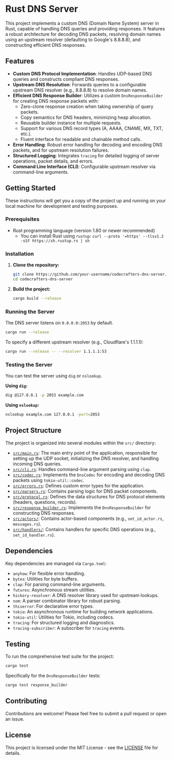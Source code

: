 # Rust DNS Server

This project implements a custom DNS (Domain Name System) server in Rust, capable of handling DNS queries and providing responses. It features a robust architecture for decoding DNS packets, resolving domain names using an upstream resolver (defaulting to Google's 8.8.8.8), and constructing efficient DNS responses.

## Features

*   **Custom DNS Protocol Implementation**: Handles UDP-based DNS queries and constructs compliant DNS responses.
*   **Upstream DNS Resolution**: Forwards queries to a configurable upstream DNS resolver (e.g., 8.8.8.8) to resolve domain names.
*   **Efficient DNS Response Builder**: Utilizes a custom `DnsResponseBuilder` for creating DNS response packets with:
    *   Zero-clone response creation when taking ownership of query packets.
    *   Copy semantics for DNS headers, minimizing heap allocation.
    *   Reusable builder instance for multiple requests.
    *   Support for various DNS record types (A, AAAA, CNAME, MX, TXT, etc.).
    *   Fluent interface for readable and chainable method calls.
*   **Error Handling**: Robust error handling for decoding and encoding DNS packets, and for upstream resolution failures.
*   **Structured Logging**: Integrates `tracing` for detailed logging of server operations, packet details, and errors.
*   **Command Line Interface (CLI)**: Configurable upstream resolver via command-line arguments.

## Getting Started

These instructions will get you a copy of the project up and running on your local machine for development and testing purposes.

### Prerequisites

*   Rust programming language (version 1.80 or newer recommended)
    *   You can install Rust using `rustup`: `curl --proto '=https' --tlsv1.2 -sSf https://sh.rustup.rs | sh`

### Installation

1.  **Clone the repository:**
    ```bash
    git clone https://github.com/your-username/codecrafters-dns-server.git
    cd codecrafters-dns-server
    ```

2.  **Build the project:**
    ```bash
    cargo build --release
    ```

### Running the Server

The DNS server listens on `0.0.0.0:2053` by default.

```bash
cargo run --release
```

To specify a different upstream resolver (e.g., Cloudflare's 1.1.1.1):

```bash
cargo run --release -- --resolver 1.1.1.1:53
```

### Testing the Server

You can test the server using `dig` or `nslookup`.

**Using `dig`:**

```bash
dig @127.0.0.1 -p 2053 example.com
```

**Using `nslookup`:**

```bash
nslookup example.com 127.0.0.1 -port=2053
```

## Project Structure

The project is organized into several modules within the `src/` directory:

*   [`src/main.rs`](src/main.rs): The main entry point of the application, responsible for setting up the UDP socket, initializing the DNS resolver, and handling incoming DNS queries.
*   [`src/cli.rs`](src/cli.rs): Handles command-line argument parsing using `clap`.
*   [`src/codec.rs`](src/codec.rs): Implements the `DnsCodec` for encoding and decoding DNS packets using `tokio-util::codec`.
*   [`src/errors.rs`](src/errors.rs): Defines custom error types for the application.
*   [`src/parsers.rs`](src/parsers.rs): Contains parsing logic for DNS packet components.
*   [`src/protocol.rs`](src/protocol.rs): Defines the data structures for DNS protocol elements (headers, questions, records).
*   [`src/response_builder.rs`](src/response_builder.rs): Implements the `DnsResponseBuilder` for constructing DNS responses.
*   [`src/actors/`](src/actors/): Contains actor-based components (e.g., `set_id_actor.rs`, `messages.rs`).
*   [`src/handlers/`](src/handlers/): Contains handlers for specific DNS operations (e.g., `set_id_handler.rs`).

## Dependencies

Key dependencies are managed via `Cargo.toml`:

*   `anyhow`: For flexible error handling.
*   `bytes`: Utilities for byte buffers.
*   `clap`: For parsing command-line arguments.
*   `futures`: Asynchronous stream utilities.
*   `hickory-resolver`: A DNS resolver library used for upstream lookups.
*   `nom`: A parser combinator library for robust parsing.
*   `thiserror`: For declarative error types.
*   `tokio`: An asynchronous runtime for building network applications.
*   `tokio-util`: Utilities for Tokio, including codecs.
*   `tracing`: For structured logging and diagnostics.
*   `tracing-subscriber`: A subscriber for `tracing` events.

## Testing

To run the comprehensive test suite for the project:

```bash
cargo test
```

Specifically for the `DnsResponseBuilder` tests:

```bash
cargo test response_builder
```

## Contributing

Contributions are welcome! Please feel free to submit a pull request or open an issue.

## License

This project is licensed under the MIT License - see the [LICENSE](LICENSE) file for details.